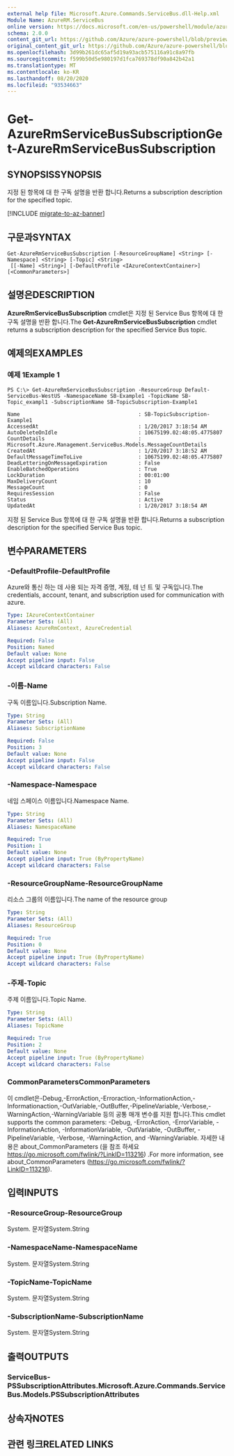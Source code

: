 ```yaml
---
external help file: Microsoft.Azure.Commands.ServiceBus.dll-Help.xml
Module Name: AzureRM.ServiceBus
online version: https://docs.microsoft.com/en-us/powershell/module/azurerm.servicebus/get-azurermservicebussubscription
schema: 2.0.0
content_git_url: https://github.com/Azure/azure-powershell/blob/preview/src/ResourceManager/ServiceBus/Commands.ServiceBus/help/Get-AzureRmServiceBusSubscription.md
original_content_git_url: https://github.com/Azure/azure-powershell/blob/preview/src/ResourceManager/ServiceBus/Commands.ServiceBus/help/Get-AzureRmServiceBusSubscription.md
ms.openlocfilehash: 3d99b261dc65af5d19a93acb575116a91c8a97fb
ms.sourcegitcommit: f599b50d5e980197d1fca769378df90a842b42a1
ms.translationtype: MT
ms.contentlocale: ko-KR
ms.lasthandoff: 08/20/2020
ms.locfileid: "93534663"
---
```

# <span data-ttu-id="66f88-101">Get-AzureRmServiceBusSubscription</span><span class="sxs-lookup"><span data-stu-id="66f88-101">Get-AzureRmServiceBusSubscription</span></span>

## <span data-ttu-id="66f88-102">SYNOPSIS</span><span class="sxs-lookup"><span data-stu-id="66f88-102">SYNOPSIS</span></span>
<span data-ttu-id="66f88-103">지정 된 항목에 대 한 구독 설명을 반환 합니다.</span><span class="sxs-lookup"><span data-stu-id="66f88-103">Returns a subscription description for the specified topic.</span></span>

[!INCLUDE [migrate-to-az-banner](../../includes/migrate-to-az-banner.md)]

## <span data-ttu-id="66f88-104">구문과</span><span class="sxs-lookup"><span data-stu-id="66f88-104">SYNTAX</span></span>

```
Get-AzureRmServiceBusSubscription [-ResourceGroupName] <String> [-Namespace] <String> [-Topic] <String>
 [[-Name] <String>] [-DefaultProfile <IAzureContextContainer>] [<CommonParameters>]
```

## <span data-ttu-id="66f88-105">설명은</span><span class="sxs-lookup"><span data-stu-id="66f88-105">DESCRIPTION</span></span>
<span data-ttu-id="66f88-106">**AzureRmServiceBusSubscription** cmdlet은 지정 된 Service Bus 항목에 대 한 구독 설명을 반환 합니다.</span><span class="sxs-lookup"><span data-stu-id="66f88-106">The **Get-AzureRmServiceBusSubscription** cmdlet returns a subscription description for the specified Service Bus topic.</span></span>

## <span data-ttu-id="66f88-107">예제의</span><span class="sxs-lookup"><span data-stu-id="66f88-107">EXAMPLES</span></span>

### <span data-ttu-id="66f88-108">예제 1</span><span class="sxs-lookup"><span data-stu-id="66f88-108">Example 1</span></span>
```
PS C:\> Get-AzureRmServiceBusSubscription -ResourceGroup Default-ServiceBus-WestUS -NamespaceName SB-Example1 -TopicName SB-Topic_exampl1 -SubscriptionName SB-TopicSubscription-Example1

Name                                      : SB-TopicSubscription-Example1
AccessedAt                                : 1/20/2017 3:18:54 AM
AutoDeleteOnIdle                          : 10675199.02:48:05.4775807
CountDetails                              : Microsoft.Azure.Management.ServiceBus.Models.MessageCountDetails
CreatedAt                                 : 1/20/2017 3:18:52 AM
DefaultMessageTimeToLive                  : 10675199.02:48:05.4775807
DeadLetteringOnMessageExpiration          : False
EnableBatchedOperations                   : True
LockDuration                              : 00:01:00
MaxDeliveryCount                          : 10
MessageCount                              : 0
RequiresSession                           : False
Status                                    : Active
UpdatedAt                                 : 1/20/2017 3:18:54 AM
```

<span data-ttu-id="66f88-109">지정 된 Service Bus 항목에 대 한 구독 설명을 반환 합니다.</span><span class="sxs-lookup"><span data-stu-id="66f88-109">Returns a subscription description for the specified Service Bus topic.</span></span>

## <span data-ttu-id="66f88-110">변수</span><span class="sxs-lookup"><span data-stu-id="66f88-110">PARAMETERS</span></span>

### <span data-ttu-id="66f88-111">-DefaultProfile</span><span class="sxs-lookup"><span data-stu-id="66f88-111">-DefaultProfile</span></span>
<span data-ttu-id="66f88-112">Azure와 통신 하는 데 사용 되는 자격 증명, 계정, 테 넌 트 및 구독입니다.</span><span class="sxs-lookup"><span data-stu-id="66f88-112">The credentials, account, tenant, and subscription used for communication with azure.</span></span>

```yaml
Type: IAzureContextContainer
Parameter Sets: (All)
Aliases: AzureRmContext, AzureCredential

Required: False
Position: Named
Default value: None
Accept pipeline input: False
Accept wildcard characters: False
```

### <span data-ttu-id="66f88-113">-이름</span><span class="sxs-lookup"><span data-stu-id="66f88-113">-Name</span></span>
<span data-ttu-id="66f88-114">구독 이름입니다.</span><span class="sxs-lookup"><span data-stu-id="66f88-114">Subscription Name.</span></span>

```yaml
Type: String
Parameter Sets: (All)
Aliases: SubscriptionName

Required: False
Position: 3
Default value: None
Accept pipeline input: False
Accept wildcard characters: False
```

### <span data-ttu-id="66f88-115">-Namespace</span><span class="sxs-lookup"><span data-stu-id="66f88-115">-Namespace</span></span>
<span data-ttu-id="66f88-116">네임 스페이스 이름입니다.</span><span class="sxs-lookup"><span data-stu-id="66f88-116">Namespace Name.</span></span>

```yaml
Type: String
Parameter Sets: (All)
Aliases: NamespaceName

Required: True
Position: 1
Default value: None
Accept pipeline input: True (ByPropertyName)
Accept wildcard characters: False
```

### <span data-ttu-id="66f88-117">-ResourceGroupName</span><span class="sxs-lookup"><span data-stu-id="66f88-117">-ResourceGroupName</span></span>
<span data-ttu-id="66f88-118">리소스 그룹의 이름입니다.</span><span class="sxs-lookup"><span data-stu-id="66f88-118">The name of the resource group</span></span>

```yaml
Type: String
Parameter Sets: (All)
Aliases: ResourceGroup

Required: True
Position: 0
Default value: None
Accept pipeline input: True (ByPropertyName)
Accept wildcard characters: False
```

### <span data-ttu-id="66f88-119">-주제</span><span class="sxs-lookup"><span data-stu-id="66f88-119">-Topic</span></span>
<span data-ttu-id="66f88-120">주제 이름입니다.</span><span class="sxs-lookup"><span data-stu-id="66f88-120">Topic Name.</span></span>

```yaml
Type: String
Parameter Sets: (All)
Aliases: TopicName

Required: True
Position: 2
Default value: None
Accept pipeline input: True (ByPropertyName)
Accept wildcard characters: False
```

### <span data-ttu-id="66f88-121">CommonParameters</span><span class="sxs-lookup"><span data-stu-id="66f88-121">CommonParameters</span></span>
<span data-ttu-id="66f88-122">이 cmdlet은-Debug,-ErrorAction,-Erroraction,-InformationAction,-Informationaction,-OutVariable,-OutBuffer,-PipelineVariable,-Verbose,-WarningAction,-WarningVariable 등의 공통 매개 변수를 지원 합니다.</span><span class="sxs-lookup"><span data-stu-id="66f88-122">This cmdlet supports the common parameters: -Debug, -ErrorAction, -ErrorVariable, -InformationAction, -InformationVariable, -OutVariable, -OutBuffer, -PipelineVariable, -Verbose, -WarningAction, and -WarningVariable.</span></span> <span data-ttu-id="66f88-123">자세한 내용은 about_CommonParameters (을 참조 하세요 https://go.microsoft.com/fwlink/?LinkID=113216) .</span><span class="sxs-lookup"><span data-stu-id="66f88-123">For more information, see about_CommonParameters (https://go.microsoft.com/fwlink/?LinkID=113216).</span></span>

## <span data-ttu-id="66f88-124">입력</span><span class="sxs-lookup"><span data-stu-id="66f88-124">INPUTS</span></span>

### <span data-ttu-id="66f88-125">-ResourceGroup</span><span class="sxs-lookup"><span data-stu-id="66f88-125">-ResourceGroup</span></span>
 <span data-ttu-id="66f88-126">System. 문자열</span><span class="sxs-lookup"><span data-stu-id="66f88-126">System.String</span></span>
 

### <span data-ttu-id="66f88-127">-NamespaceName</span><span class="sxs-lookup"><span data-stu-id="66f88-127">-NamespaceName</span></span>
 <span data-ttu-id="66f88-128">System. 문자열</span><span class="sxs-lookup"><span data-stu-id="66f88-128">System.String</span></span>
 

### <span data-ttu-id="66f88-129">-TopicName</span><span class="sxs-lookup"><span data-stu-id="66f88-129">-TopicName</span></span>
 <span data-ttu-id="66f88-130">System. 문자열</span><span class="sxs-lookup"><span data-stu-id="66f88-130">System.String</span></span>
 

### <span data-ttu-id="66f88-131">-SubscriptionName</span><span class="sxs-lookup"><span data-stu-id="66f88-131">-SubscriptionName</span></span>
 <span data-ttu-id="66f88-132">System. 문자열</span><span class="sxs-lookup"><span data-stu-id="66f88-132">System.String</span></span>
 

## <span data-ttu-id="66f88-133">출력</span><span class="sxs-lookup"><span data-stu-id="66f88-133">OUTPUTS</span></span>

### <span data-ttu-id="66f88-134">ServiceBus-PSSubscriptionAttributes.</span><span class="sxs-lookup"><span data-stu-id="66f88-134">Microsoft.Azure.Commands.ServiceBus.Models.PSSubscriptionAttributes</span></span>

## <span data-ttu-id="66f88-135">상속자</span><span class="sxs-lookup"><span data-stu-id="66f88-135">NOTES</span></span>

## <span data-ttu-id="66f88-136">관련 링크</span><span class="sxs-lookup"><span data-stu-id="66f88-136">RELATED LINKS</span></span>

